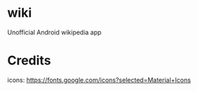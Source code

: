 # wiki
Unofficial Android wikipedia app

# Credits
icons: https://fonts.google.com/icons?selected=Material+Icons
